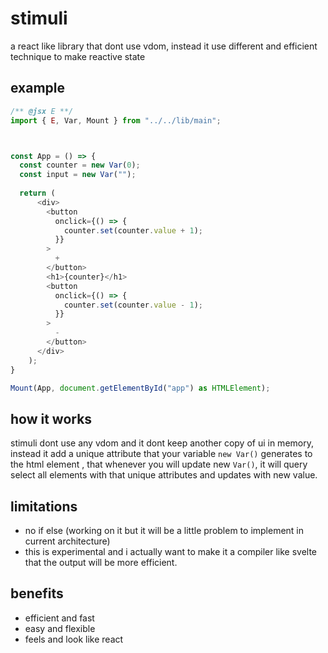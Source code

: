 # stimuli
a react like library that dont use vdom, instead it use different and efficient technique to make reactive state   

## example
```typescript
/** @jsx E **/
import { E, Var, Mount } from "../../lib/main";



const App = () => {
  const counter = new Var(0);
  const input = new Var("");
  
  return (
      <div>
        <button
          onclick={() => {
            counter.set(counter.value + 1);
          }}
        >
          +
        </button>
        <h1>{counter}</h1>
        <button
          onclick={() => {
            counter.set(counter.value - 1);
          }}
        >
          -
        </button>
      </div>
    );
}

Mount(App, document.getElementById("app") as HTMLElement);
```

## how it works
stimuli dont use any vdom and it dont keep another copy of ui in memory, instead it add a unique attribute that your variable `new Var()` 
generates to the html element , that whenever you will update new `Var()`, it will query select all elements with that unique attributes and updates with new value.

## limitations
- no if else (working on it but it will be a little problem to implement in current architecture)
- this is experimental and i actually want to make it a compiler like svelte that the output will be more efficient.

## benefits
- efficient and fast
- easy and flexible
- feels and look like react



